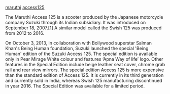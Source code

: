 [maruthi](maruthi.md)
[access125](access125.md)

The Maruthi Access 125 is a scooter produced by the Japanese motorcycle company Suzuki through its Indian subsidiary. It was introduced on September 18, 2007.[1] A similar model called the Swish 125 was produced from 2012 to 2016.

On October 3, 2013, in collaboration with Bollywood superstar Salman Khan's Being Human foundation, Suzuki launched the special 'Being Human' edition of the Suzuki Access 125. The special edition is available only in Pear Mirage White colour and features ‘Apna Way of life’ logo. Other features in the Special Edition include beige leather seat cover, chrome grab rail and rear view mirrors. The special edition Access 125 is more expensive than the standard edition of Access 125. It is currently in its third generation and currently sold in India, whereas Swish 125 manufacturing discontinued in year 2016. The Special Edition was available for a limited period.